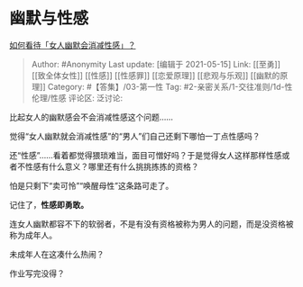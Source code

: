 # 幽默与性感
[如何看待「女人幽默会消减性感」？](https://www.zhihu.com/question/435692948/answer/1766485243)

> Author: #Anonymity
> Last update: [编辑于 2021-05-15]
> Link: [[至勇]] [[致全体女性]] [[性感]] [[性感罪]] [[恋爱原理]] [[悲观与乐观]] [[幽默的原理]]
> Category: #【答集】/03-第一性
> Tag: #2-亲密关系/1-交往准则/1d-性伦理/性感
> 评论区:
> 泛讨论:

比起女人的幽默感会不会消减性感这个问题……

觉得“女人幽默就会消减性感”的“男人”们自己还剩下哪怕一丁点性感吗？

还“性感”……看着都觉得猥琐难当，面目可憎好吗？于是觉得女人这样那样性感或者不性感有什么意义？哪里还有什么挑挑拣拣的资格？

怕是只剩下“卖可怜”“唤醒母性”这条路可走了。

记住了，**性感即勇敢。**

连女人幽默都容不下的软弱者，不是有没有资格被称为男人的问题，而是没资格被称为成年人。

未成年人在这凑什么热闹？

作业写完没得？
